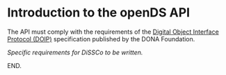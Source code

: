 # Introduction to the openDS API

The API must comply with the requirements of the [Digital Object Interface Protocol (DOIP)](https://hdl.handle.net/0.DOIP/DOIPV2.0) specification published by the DONA Foundation.


*Specific requirements for DiSSCo to be written.*

END.